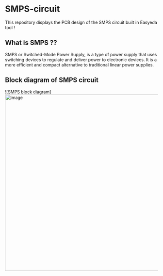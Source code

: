 # SMPS-circuit
This repository displays the PCB design of the SMPS circuit built in Easyeda tool !
## What is SMPS ??
SMPS or Switched-Mode Power Supply, is a type of power supply that uses switching devices to regulate and deliver power to electronic devices. It is a more efficient and compact alternative to traditional linear power supplies.
<br>


## Block diagram of SMPS circuit 
![SMPS block diagram]<img width="582" alt="image" src="https://github.com/Dhivyagkrishnan/SMPS-circuit/assets/154699626/bb6d9cee-4955-44e7-86a1-69f4f15c0d84">


